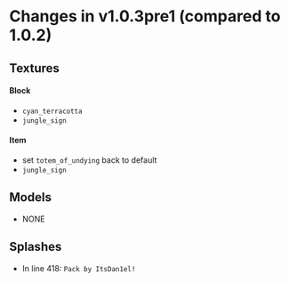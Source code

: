 # Changes in v1.0.3pre1 (compared to 1.0.2)
## Textures
#### Block
- `cyan_terracotta`
- `jungle_sign`
#### Item
- set `totem_of_undying` back to default
- `jungle_sign`

## Models
- NONE

## Splashes
- In line 418: `Pack by ItsDan1el!`
